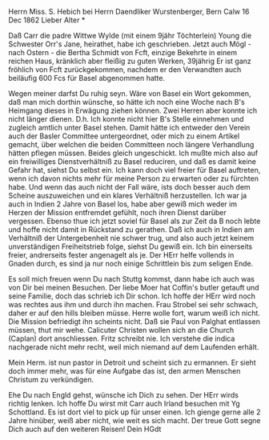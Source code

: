 Herrn Miss. S. Hebich bei Herrn Daendliker Wurstenberger, Bern 
 Calw 16 Dec 1862
Lieber Alter <Hebich>*

Daß Carr die padre Wittwe Wylde (mit einem 9jähr Töchterlein) Young die Schwester Orr's Jane, heirathet, habe ich geschrieben. Jetzt auch Mögl - nach Ostern - die Bertha Schmidt von Fcft, einzige Bekehrte in einem reichen Haus, kränklich aber fleißig zu guten Werken, 39jährig Er ist ganz fröhlich von Fcft zurückgekommen, nachdem er den Verwandten auch beiläufig 600 Fcs für Basel abgenommen hatte.

Wegen meiner darfst Du ruhig seyn. Wäre von Basel ein Wort gekommen, daß man mich dorthin wünsche, so hätte ich noch eine Woche nach B's Heimgang dieses in Erwägung ziehen können. Zwei Herren aber konnte ich nicht länger dienen. D.h. Ich konnte nicht hier B's Stelle einnehmen und zugleich amtlich unter Basel stehen. Damit hätte ich entweder den Verein auch der Basler Committee untergeordnet, oder mich zu einem Artikel gemacht, über welchen die beiden Committeen noch längere Verhandlung hätten pflegen müssen. Beides gleich ungeschickt. Ich mußte mich also auf ein freiwilliges Dienstverhältniß zu Basel reduciren, und daß es damit keine Gefahr hat, siehst Du selbst ein. Ich kann doch viel freier für Basel auftreten, wenn ich davon nichts mehr für meine Person zu erwarten oder zu fürchten habe. Und wenn das auch nicht der Fall wäre, ists doch besser auch dem Scheine auszuweichen und ein klares Verhältniß herzustellen. Ich war ja auch in Indien 2 Jahre von Basel los, habe aber gewiß mich weder im Herzen der Mission entfremdet gefühlt, noch ihren Dienst darüber vergessen. Ebenso thue ich jetzt soviel für Basel als zur Zeit da B noch lebte und hoffe nicht damit in Rückstand zu gerathen. Daß ich auch in Indien am Verhältniß der Untergebenheit nie schwer trug, und also auch jetzt keinem unverständigen Freiheitstrieb folge, siehst Du gewiß ein. Ich bin einerseits freier, andrerseits fester angenagelt als je. Der HErr helfe vollends in Gnaden durch, es sind ja nur noch einige Schrittlein bis zum seligen Ende.

Es soll mich freuen wenn Du nach Stuttg kommst, dann habe ich auch was von Dir bei meinen Besuchen. Der liebe Moer hat Coffin's butler getauft und seine Familie, doch das schrieb ich Dir schon. Ich hoffe der HErr wird noch was rechtes aus ihm und durch ihn machen. Frau Strobel sei sehr schwach, daher er auf den hills bleiben müsse. Herre wolle fort, warum weiß ich nicht. Die Mission befriedigt ihn scheints nicht. Daß sie Paul von Palghat entlassen müssen, thut mir wehe. Calicuter Christen wollen sich an die Church (Caplan) dort anschliessen. Fritz schreibt nie. Ich verstehe die indica nachgerade nicht mehr recht, weil mich niemand auf dem Laufenden erhält.

Mein Herm. ist nun pastor in Detroit und scheint sich zu ermannen. Er sieht doch immer mehr, was für eine Aufgabe das ist, den armen Menschen Christum zu verkündigen.

Ehe Du nach Engld gehst, wünsche ich Dich zu sehen. Der HErr wirds richtig lenken. Ich hoffe Du wirst mit Carr auch Irland besuchen mit Yg Schottland. Es ist dort viel to pick up für unser einen. Ich gienge gerne alle 2 Jahre hinüber, weiß aber nicht, wie weit es sich macht. Der treue Gott segne Dich auch auf den weiteren Reisen!
 Dein
 HGdt

